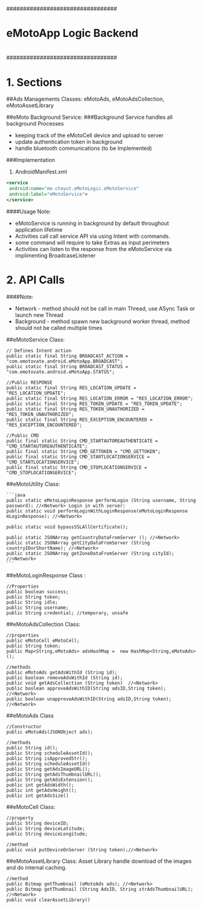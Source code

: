 #################################
#
# eMotoApp Logic Backend
#
#################################

# 1. Sections

##Ads Managements Classes:
eMotoAds, eMotoAdsCollection, eMotoAssetLibrary


##eMoto Background Service:
###Background Service handles all background Processes
  * keeping track of the eMotoCell device and upload to server
  * update authentication token in background
  * handle bluetooth communications (to be Implemented)

###Implementation
  1. AndroidManifest.xml

  ``` xml
  <service
   android:name="me.chayut.eMotoLogic.eMotoService"
   android:label="eMotoService">
  </service>
  ```

####Usage Note:
  * eMotoService is running in background by default throughout application lifetime
  * Activities call call service API via using Intent with commands.
  * some command will require to take Extras as input perimeters
  * Activities can listen to the response from the eMotoService via implimenting BroadcaseListener

# 2. API Calls
####Note:
  * Network - method should not be call in main Thread, use ASync Task or launch new Thread
  * Background - method spawn new background worker thread, method should not be called multiple times


##eMotoService Class:

    // Defines Intent action
    public static final String BROADCAST_ACTION = "com.emotovate.android.eMotoApp.BROADCAST";
    public static final String BROADCAST_STATUS = "com.emotovate.android.eMotoApp.STATUS";

    //Public RESPONSE
    public static final String RES_LOCATION_UPDATE = "RES_LOCATION_UPDATE";
    public static final String RES_LOCATION_ERROR = "RES_LOCATION_ERROR";
    public static final String RES_TOKEN_UPDATE = "RES_TOKEN_UPDATE";
    public static final String RES_TOKEN_UNAUTHORIZED = "RES_TOKEN_UNAUTHORIZED";
    public static final String RES_EXCEPTION_ENCOUNTERED = "RES_EXCEPTION_ENCOUNTERED";

    //Public CMD
    public final static String CMD_STARTAUTOREAUTHENTICATE = "CMD_STARTAUTOREAUTHENTICATE";
    public final static String CMD_GETTOKEN = "CMD_GETTOKEN";
    public final static String CMD_STARTLOCATIONSERVICE = "CMD_STARTLOCATIONSERVICE";
    public final static String CMD_STOPLOCATIONSERVICE = "CMD_STOPLOCATIONSERVICE";

##eMotoUtility Class:

    ```java
    public static eMotoLoginResponse performLogin (String username, String password); //<Network> Login in with server:
    public static void performLoginWithLoginResponse(eMotoLoginResponse mLoginResponse); //<Network>

    public static void bypassSSLAllCertificate();

    public static JSONArray getCountryDataFromServer (); //<Network>
    public static JSONArray getCityDataFromServer (String countryIDorShortName); //<Network>
    public static JSONArray getZoneDataFromServer (String cityId); //<Network>
    ```

##eMotoLoginResponse Class <implements parcelable>:

    //Properties
    public boolean success;
    public String token;
    public String idle;
    public String username;
    public String credential; //temporary, unsafe

##eMotoAdsCollection Class:

    //properties 
    public eMotoCell eMotoCell;
    public String token;
    public Map<String,eMotoAds> adsHashMap =  new HashMap<String,eMotoAds>();

    //methods
    public eMotoAds getAdsWithId (String id);
    public boolean removeAdsWithId (String id);
    public void getAdsCollection (String token)  //<Network>
    public boolean approveAdsWithID(String adsID,String token); //<Network>
    public boolean unapproveAdsWithID(String adsID,String token); //<Network>


##eMotoAds Class <implements Parcelable>

    //Constructor
    public eMotoAds(JSONObject ads);

    //methods
    public String id();
    public String scheduleAssetId();
    public String isApprovedStr();
    public String scheduleAssetId()
    public String getAdsImageURL();
    public String getAdsThumbnailURL();
    public String getAdsExtension();
    public int getAdsWidth();
    public int getAdsHeight();
    public int getAdsSize()

##eMotoCell Class:

    //property
    public String deviceID;
    public String deviceLatitude;
    public String deviceLongitude;

    //method
    public void putDeviceOnServer (String token);//<Network>


##eMotoAssetLibrary Class:
 Asset Library handle download of the images and do internal caching.

    //method
    public Bitmap getThumbnail (eMotoAds ads); //<Network>
    public Bitmap getThumbnail (String AdsID, String strAdsThumbnailURL); //<Network>
    public void clearAssetLibrary()

